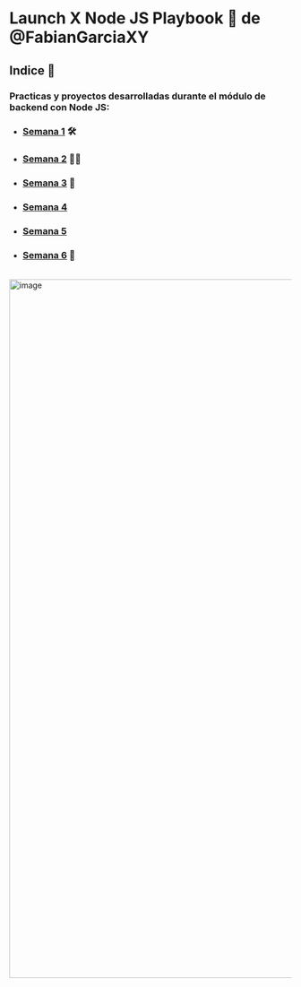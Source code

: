 # Launch X Node JS Playbook 🚀 de @FabianGarciaXY

## **Indice**  📎

### Practicas y proyectos desarrolladas durante el módulo de backend con Node JS:

* ### [Semana 1](./weekly_mission_1/readme.md) 🛠️
* ### [Semana 2](./weekly_mission_2/readme.md) 🧑‍🚀
* ### [Semana 3](./weekly_mission_3/readme.md) 🧪
* ### [Semana 4]()
* ### [Semana 5]()
* ### [Semana 6]() 🥇
  
<br>

<img width="1247" alt="image" src="https://user-images.githubusercontent.com/17634377/159151704-8949639b-ae5f-405a-a8b8-8d97f3f150cd.png">
<br><br>

